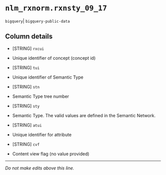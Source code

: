 # `nlm_rxnorm.rxnsty_09_17`
`bigquery`| `bigquery-public-data`

## Column details
* [STRING]    `rxcui`
 - Unique identifier of concept (concept id)
* [STRING]    `tui`
 - Unique identifier of Semantic Type
* [STRING]    `stn`
 - Semantic Type tree number
* [STRING]    `sty`
 - Semantic Type. The valid values are defined in the Semantic Network.
* [STRING]    `atui`
 - Unique identifier for attribute
* [STRING]    `cvf`
 - Content view flag (no value provided)

-------------------------------------------------------------------------------
*Do not make edits above this line.*
